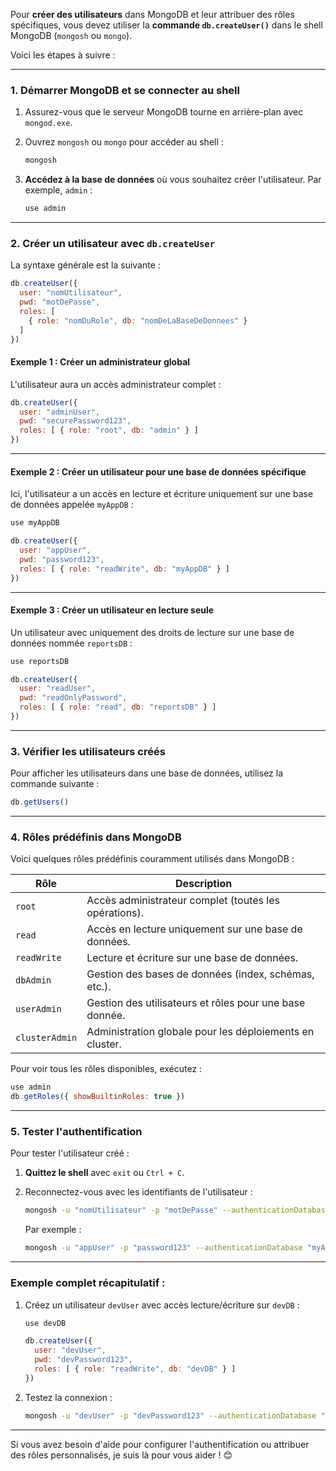 Pour **créer des utilisateurs** dans MongoDB et leur attribuer des rôles spécifiques, vous devez utiliser la **commande `db.createUser()`** dans le shell MongoDB (`mongosh` ou `mongo`).

Voici les étapes à suivre :

---

### **1. Démarrer MongoDB et se connecter au shell**
1. Assurez-vous que le serveur MongoDB tourne en arrière-plan avec `mongod.exe`.
2. Ouvrez `mongosh` ou `mongo` pour accéder au shell :
   ```bash
   mongosh
   ```

3. **Accédez à la base de données** où vous souhaitez créer l'utilisateur. Par exemple, `admin` :
   ```javascript
   use admin
   ```

---

### **2. Créer un utilisateur avec `db.createUser`**

La syntaxe générale est la suivante :

```javascript
db.createUser({
  user: "nomUtilisateur",
  pwd: "motDePasse",
  roles: [
    { role: "nomDuRole", db: "nomDeLaBaseDeDonnees" }
  ]
})
```

#### **Exemple 1 : Créer un administrateur global**
L'utilisateur aura un accès administrateur complet :
```javascript
db.createUser({
  user: "adminUser",
  pwd: "securePassword123",
  roles: [ { role: "root", db: "admin" } ]
})
```

---

#### **Exemple 2 : Créer un utilisateur pour une base de données spécifique**
Ici, l'utilisateur a un accès en lecture et écriture uniquement sur une base de données appelée `myAppDB` :
```javascript
use myAppDB

db.createUser({
  user: "appUser",
  pwd: "password123",
  roles: [ { role: "readWrite", db: "myAppDB" } ]
})
```

---

#### **Exemple 3 : Créer un utilisateur en lecture seule**
Un utilisateur avec uniquement des droits de lecture sur une base de données nommée `reportsDB` :
```javascript
use reportsDB

db.createUser({
  user: "readUser",
  pwd: "readOnlyPassword",
  roles: [ { role: "read", db: "reportsDB" } ]
})
```

---

### **3. Vérifier les utilisateurs créés**
Pour afficher les utilisateurs dans une base de données, utilisez la commande suivante :
```javascript
db.getUsers()
```

---

### **4. Rôles prédéfinis dans MongoDB**
Voici quelques rôles prédéfinis couramment utilisés dans MongoDB :

| **Rôle**          | **Description**                                          |
|--------------------|----------------------------------------------------------|
| `root`            | Accès administrateur complet (toutes les opérations).    |
| `read`            | Accès en lecture uniquement sur une base de données.     |
| `readWrite`       | Lecture et écriture sur une base de données.             |
| `dbAdmin`         | Gestion des bases de données (index, schémas, etc.).     |
| `userAdmin`       | Gestion des utilisateurs et rôles pour une base donnée.  |
| `clusterAdmin`    | Administration globale pour les déploiements en cluster. |

Pour voir tous les rôles disponibles, exécutez :
```javascript
use admin
db.getRoles({ showBuiltinRoles: true })
```

---

### **5. Tester l'authentification**
Pour tester l'utilisateur créé :
1. **Quittez le shell** avec `exit` ou `Ctrl + C`.
2. Reconnectez-vous avec les identifiants de l'utilisateur :
   ```bash
   mongosh -u "nomUtilisateur" -p "motDePasse" --authenticationDatabase "nomDeLaBase"
   ```

   Par exemple :
   ```bash
   mongosh -u "appUser" -p "password123" --authenticationDatabase "myAppDB"
   ```

---

### **Exemple complet récapitulatif :**

1. Créez un utilisateur `devUser` avec accès lecture/écriture sur `devDB` :
   ```javascript
   use devDB

   db.createUser({
     user: "devUser",
     pwd: "devPassword123",
     roles: [ { role: "readWrite", db: "devDB" } ]
   })
   ```

2. Testez la connexion :
   ```bash
   mongosh -u "devUser" -p "devPassword123" --authenticationDatabase "devDB"
   ```

---

Si vous avez besoin d'aide pour configurer l'authentification ou attribuer des rôles personnalisés, je suis là pour vous aider ! 😊